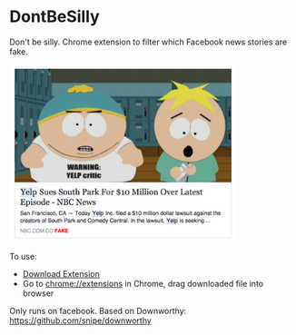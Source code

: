 # DontBeSilly

Don't be silly. Chrome extension to filter which Facebook news stories are fake. 

<img src="https://github.com/sweetro/DontBeSilly/blob/master/example.png" width="400px"/>

To use:

- <a href="https://github.com/sweetro/DontBeSilly/blob/master/fakebook.crx?raw=true">Download Extension</a>
- Go to  <a href="chrome://extensions" target="_blank">chrome://extensions</a> in Chrome, drag downloaded file into browser


Only runs on facebook. Based on Downworthy: https://github.com/snipe/downworthy



